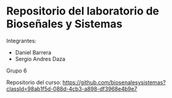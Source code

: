 # Repositorio del laboratorio de Bioseñales y Sistemas

Integrantes:
- Daniel Barrera
- Sergio Andres Daza


Grupo 6


Repositorio del curso: https://github.com/biosenalesysistemas?classId=98ab1f5d-088d-4cb3-a898-df3968e4b9e7
